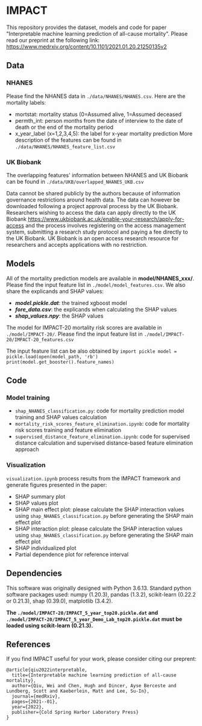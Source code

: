 # IMPACT
This repository provides the dataset, models and code for paper "Interpretable machine learning prediction of all-cause mortality".
Please read our preprint at the following link: https://www.medrxiv.org/content/10.1101/2021.01.20.21250135v2


## Data

### NHANES
Please find the NHANES data in `./data/NHANES/NHANES.csv`.
Here are the mortality labels:
- mortstat: mortality status (0=Assumed alive, 1=Assumed deceased
- permth_int: person months from the date of interview to the date of death or the end of the mortality period
- x_year_label (x=1,2,3,4,5): the label for x-year mortality prediction
More description of the features can be found in `./data/NHANES/NHANES_feature_list.csv`

### UK Biobank
The overlapping features' information between NHANES and UK Biobank can be found in `./data/UKB/overlapped_NHANES_UKB.csv`

Data cannot be shared publicly by the authors because of information governance restrictions around health data. The data can however be downloaded following a project approval process by the UK Biobank. Researchers wishing to access the data can apply directly to the UK Biobank https://www.ukbiobank.ac.uk/enable-your-research/apply-for-access and the process involves registering on the access management system, submitting a research study protocol and paying a fee directly to the UK Biobank. UK Biobank is an open access research resource for researchers and accepts applications with no restriction.

## Models
All of the mortality prediction models are available in **model/NHANES_xxx/**. Please find the input feature list in `./model/model_features.csv`. We also share the explicands and SHAP values:
- **_model.pickle.dat_**: the trained xgboost model
- **_fore_data.csv_**: the explicands when calculating the SHAP values
- **_shap_values.npy_**: the SHAP values

The model for IMPACT-20 mortality risk scores are available in `./model/IMPACT-20/`. Please find the input feature list in `./model/IMPACT-20/IMPACT-20_features.csv`

The input feature list can be also obtained by
    ```
    import pickle
    model = pickle.load(open(model_path, 'rb')
    print(model.get_booster().feature_names)
    ```
## Code
### Model training
- `shap_NHANES_classification.py`: code for mortality prediction model training and SHAP values calculation
- `mortality_risk_scores_feature_elimination.ipynb`: code for mortality risk scores training and feature elimination
- `supervised_distance_feature_elimination.ipynb`: code for supervised distance calculation and supervised distance-based feature elimination approach
### Visualization
`visualization.ipynb` process results from the IMPACT framework and generate figures presented in the paper:
- SHAP summary plot
- SHAP values plot
- SHAP main effect plot: please calculate the SHAP interaction values using `shap_NHANES_classification.py` before generating the SHAP main effect plot
- SHAP interaction plot: please calculate the SHAP interaction values using `shap_NHANES_classification.py` before generating the SHAP main effect plot
- SHAP individualized plot
- Partial dependence plot for reference interval

## Dependencies 

This software was originally designed with Python 3.6.13. Standard python software packages used: numpy (1.20.3), pandas (1.3.2), scikit-learn (0.22.2 or 0.21.3), shap (0.39.0), matplotlib (3.4.2).

**The `./model/IMPACT-20/IMPACT_5_year_top20.pickle.dat` and `./model/IMPACT-20/IMPACT_5_year_Demo_Lab_top20.pickle.dat` must be loaded using scikit-learn (0.21.3).**

## References

If you find IMPACT useful for your work, please consider citing our preprent:

```
@article{qiu2022interpretable,
  title={Interpretable machine learning prediction of all-cause mortality},
  author={Qiu, Wei and Chen, Hugh and Dincer, Ayse Berceste and Lundberg, Scott and Kaeberlein, Matt and Lee, Su-In},
  journal={medRxiv},
  pages={2021--01},
  year={2022},
  publisher={Cold Spring Harbor Laboratory Press}
}
```
